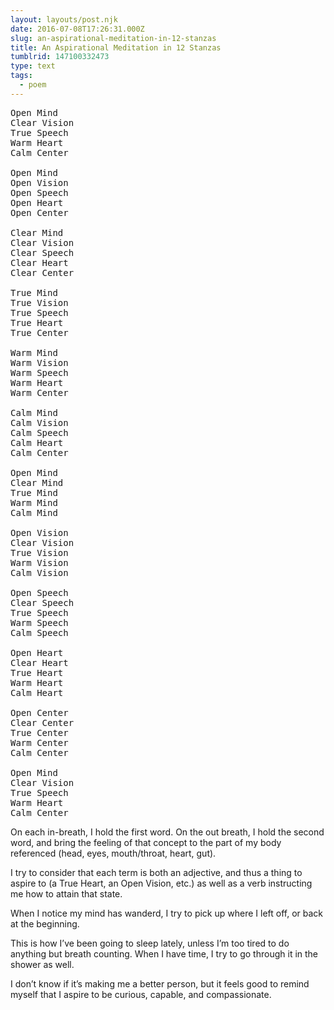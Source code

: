 ```yaml
---
layout: layouts/post.njk
date: 2016-07-08T17:26:31.000Z
slug: an-aspirational-meditation-in-12-stanzas
title: An Aspirational Meditation in 12 Stanzas
tumblrid: 147100332473
type: text
tags:
  - poem
---
```

<pre class="poem">Open Mind
Clear Vision
True Speech
Warm Heart
Calm Center

Open Mind
Open Vision
Open Speech
Open Heart
Open Center

Clear Mind
Clear Vision
Clear Speech
Clear Heart
Clear Center

True Mind
True Vision
True Speech
True Heart
True Center

Warm Mind
Warm Vision
Warm Speech
Warm Heart
Warm Center

Calm Mind
Calm Vision
Calm Speech
Calm Heart
Calm Center

Open Mind
Clear Mind
True Mind
Warm Mind
Calm Mind

Open Vision
Clear Vision
True Vision
Warm Vision
Calm Vision

Open Speech
Clear Speech
True Speech
Warm Speech
Calm Speech

Open Heart
Clear Heart
True Heart
Warm Heart
Calm Heart

Open Center
Clear Center
True Center
Warm Center
Calm Center

Open Mind
Clear Vision
True Speech
Warm Heart
Calm Center</pre>

<p>On each in-breath, I hold the first word.  On the out breath, I hold the second word, and bring the feeling of that concept to the part of my body referenced (head, eyes, mouth/throat, heart, gut).</p>

<p>I try to consider that each term is both an adjective, and thus a thing to aspire to (a True Heart, an Open Vision, etc.) as well as a verb instructing me how to attain that state.</p>

<p>When I notice my mind has wanderd, I try to pick up where I left off, or back at the beginning.</p>

<p>This is how I&rsquo;ve been going to sleep lately, unless I&rsquo;m too tired to do anything but breath counting.  When I have time, I try to go through it in the shower as well.</p>

<p>I don&rsquo;t know if it&rsquo;s making me a better person, but it feels good to remind myself that I aspire to be curious, capable, and compassionate.</p>

